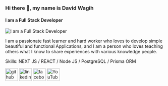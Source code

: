 ### Hi there 👋, my name is David Wagih
#### I am a Full Stack Developer
![I am a Full Stack Developer](https://scontent.fcai21-3.fna.fbcdn.net/v/t39.30808-6/281121159_549257140239408_8045414683097273621_n.jpg?_nc_cat=100&ccb=1-6&_nc_sid=e3f864&_nc_ohc=MUYDZWdwe4gAX-wLuko&_nc_ht=scontent.fcai21-3.fna&oh=00_AT_4tj7iN6HnYHT6Crr4_obhoCUrf3TnsC5r3Ea6-pb9cw&oe=6284A056)

I am a passionate fast learner and hard worker who loves to develop simple beautiful and functional Applications, 
and I am a person who loves teaching others what I know to share experiences with various knowledge people.

Skills: NEXT JS / REACT / Node JS / PostgreSQL / Prisma ORM


[<img src='https://cdn.jsdelivr.net/npm/simple-icons@3.0.1/icons/github.svg' alt='github' height='40'>](https://github.com/david-wagih)  [<img src='https://cdn.jsdelivr.net/npm/simple-icons@3.0.1/icons/linkedin.svg' alt='linkedin' height='40'>](https://www.linkedin.com/in/david-wagih/)  [<img src='https://cdn.jsdelivr.net/npm/simple-icons@3.0.1/icons/facebook.svg' alt='facebook' height='40'>](https://www.facebook.com/david.wagieh)  [<img src='https://cdn.jsdelivr.net/npm/simple-icons@3.0.1/icons/youtube.svg' alt='YouTube' height='40'>](https://www.youtube.com/channel/UCLTw5XOa8pWTHvUATRGCpTw)  

